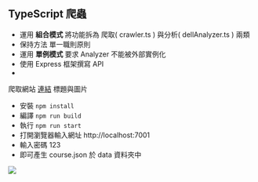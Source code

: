 TypeScript 爬蟲
---
- 運用 **組合模式** 將功能拆為 爬取( crawler.ts ) 與分析( dellAnalyzer.ts ) 兩類
- 保持方法 單一職則原則
- 運用 **單例模式** 要求 Analyzer 不能被外部實例化
- 使用 Express 框架撰寫 API
- 

爬取網站 [連結](http://www.dell-lee.com/) 標題與圖片

- 安裝 `npm install`
- 編譯 `npm run build`
- 執行 `npm run start`
- 打開瀏覽器輸入網址 http://localhost:7001
- 輸入密碼 123
- 即可產生 course.json 於 data 資料夾中

![](https://i.imgur.com/f8mpCyB.jpg)
